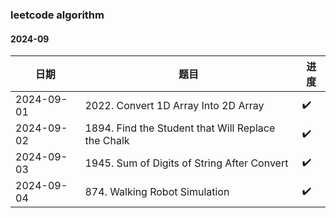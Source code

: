 ### leetcode algorithm


#### 2024-09

| 日期         | 题目                                                 | 进度 |
|------------|----------------------------------------------------|----|
| 2024-09-01 | 2022. Convert 1D Array Into 2D Array               | ✔️ |
| 2024-09-02 | 1894. Find the Student that Will Replace the Chalk | ✔️ |
| 2024-09-03 | 1945. Sum of Digits of String After Convert        | ✔️ |
| 2024-09-04 | 874. Walking Robot Simulation                      | ✔️ |
